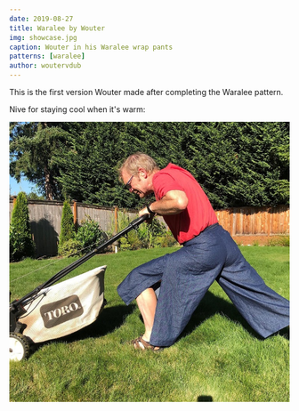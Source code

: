 ```yaml
---
date: 2019-08-27
title: Waralee by Wouter
img: showcase.jpg
caption: Wouter in his Waralee wrap pants
patterns: [waralee]
author: woutervdub
---
```


This is the first version Wouter made after completing the Waralee pattern.

Nive for staying cool when it's warm:

![Yard work](waralee2.jpg)
